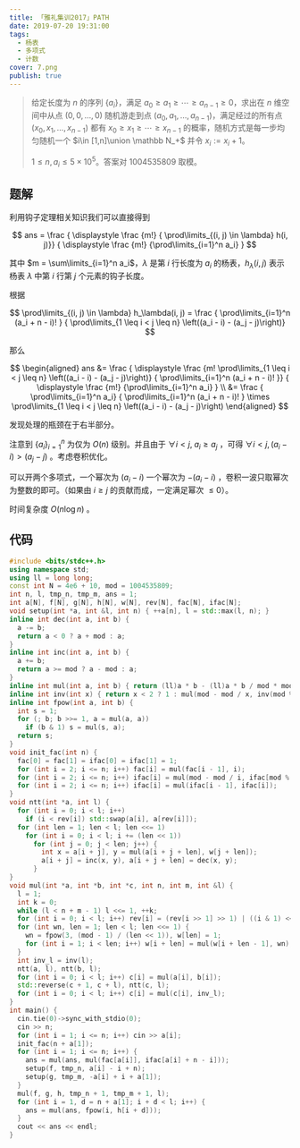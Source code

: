 ```yaml
---
title: 「雅礼集训2017」PATH
date: 2019-07-20 19:31:00
tags:
  - 杨表
  - 多项式
  - 计数
cover: 7.png
publish: true
---
```


> 给定长度为 $n$ 的序列 $\{a_i\}$，满足 $a_0 \geq a_1 \geq \cdots \geq a_{n - 1} \geq 0$，求出在 $n$ 维空间中从点 $(0, 0, \ldots, 0)$ 随机游走到点 $(a_0, a_1, \ldots, a_{n - 1})$，满足经过的所有点 $(x_0, x_1, \ldots, x_{n - 1})$ 都有 $x_0 \geq x_1 \geq \cdots \geq x_{n - 1}$ 的概率，随机方式是每一步均匀随机一个 $i\in [1,n]\union \mathbb N_+$ 并令 $x_i:=x_i+1$。
>
> $1\le n, a_i \leq 5\times 10^5$。答案对 $1004535809$ 取模。

<!-- more -->

## 题解

利用钩子定理相关知识我们可以直接得到

$$
ans = \frac { \displaystyle \frac {m!} { \prod\limits_{(i, j) \in \lambda} h(i, j)}} { \displaystyle \frac {m!} {\prod\limits_{i=1}^n a_i} }
$$

其中 $m = \sum\limits_{i=1}^n a_i$，$\lambda$ 是第 $i$ 行长度为 $a_i$ 的杨表，$h_\lambda(i, j)$ 表示杨表 $\lambda$ 中第 $i$ 行第 $j$ 个元素的钩子长度。

根据

$$
\prod\limits_{(i, j) \in \lambda} h_\lambda(i, j)
= \frac { \prod\limits_{i=1}^n (a_i + n - i)! } { \prod\limits_{1 \leq i < j \leq n} \left((a_i - i) - (a_j - j)\right)}
$$

那么

$$
\begin{aligned}
ans
&= \frac { \displaystyle \frac {m! \prod\limits_{1 \leq i < j \leq n} \left((a_i - i) - (a_j - j)\right)} { \prod\limits_{i=1}^n (a_i + n - i)! }} { \displaystyle \frac {m!} {\prod\limits_{i=1}^n a_i} } \\
&= \frac { \prod\limits_{i=1}^n a_i} { \prod\limits_{i=1}^n (a_i + n - i)! } \times \prod\limits_{1 \leq i < j \leq n} \left((a_i - i) - (a_j - j)\right)
\end{aligned}
$$

发现处理的瓶颈在于右半部分。

注意到 $\{a_i\}_{i=1}^n$ 为仅为 $O(n)$ 级别。并且由于 $\forall i < j ,\; a_i \geq a_j$ ，可得 $\forall i < j, (a_i - i) > (a_j - j)$ 。考虑卷积优化。

可以开两个多项式，一个幂次为 $(a_i - i)$ 一个幂次为 $-(a_i - i)$ ，卷积一波只取幂次为整数的即可。（如果由 $i \geq j$ 的贡献而成，一定满足幂次 $\leq 0$）。

时间复杂度 $O(n \log n)$ 。

<!-- more -->

## 代码

```cpp
#include <bits/stdc++.h>
using namespace std;
using ll = long long;
const int N = 4e6 + 10, mod = 1004535809;
int n, l, tmp_n, tmp_m, ans = 1;
int a[N], f[N], g[N], h[N], w[N], rev[N], fac[N], ifac[N];
void setup(int *a, int &l, int n) { ++a[n], l = std::max(l, n); }
inline int dec(int a, int b) {
  a -= b;
  return a < 0 ? a + mod : a;
}
inline int inc(int a, int b) {
  a += b;
  return a >= mod ? a - mod : a;
}
inline int mul(int a, int b) { return (ll)a * b - (ll)a * b / mod * mod; }
inline int inv(int x) { return x < 2 ? 1 : mul(mod - mod / x, inv(mod % x)); }
inline int fpow(int a, int b) {
  int s = 1;
  for (; b; b >>= 1, a = mul(a, a))
    if (b & 1) s = mul(s, a);
  return s;
}
void init_fac(int n) {
  fac[0] = fac[1] = ifac[0] = ifac[1] = 1;
  for (int i = 2; i <= n; i++) fac[i] = mul(fac[i - 1], i);
  for (int i = 2; i <= n; i++) ifac[i] = mul(mod - mod / i, ifac[mod % i]);
  for (int i = 2; i <= n; i++) ifac[i] = mul(ifac[i - 1], ifac[i]);
}
void ntt(int *a, int l) {
  for (int i = 0; i < l; i++)
    if (i < rev[i]) std::swap(a[i], a[rev[i]]);
  for (int len = 1; len < l; len <<= 1)
    for (int i = 0; i < l; i += (len << 1))
      for (int j = 0; j < len; j++) {
        int x = a[i + j], y = mul(a[i + j + len], w[j + len]);
        a[i + j] = inc(x, y), a[i + j + len] = dec(x, y);
      }
}
void mul(int *a, int *b, int *c, int n, int m, int &l) {
  l = 1;
  int k = 0;
  while (l < n + m - 1) l <<= 1, ++k;
  for (int i = 0; i < l; i++) rev[i] = (rev[i >> 1] >> 1) | ((i & 1) << (k - 1));
  for (int wn, len = 1; len < l; len <<= 1) {
    wn = fpow(3, (mod - 1) / (len << 1)), w[len] = 1;
    for (int i = 1; i < len; i++) w[i + len] = mul(w[i + len - 1], wn);
  }
  int inv_l = inv(l);
  ntt(a, l), ntt(b, l);
  for (int i = 0; i < l; i++) c[i] = mul(a[i], b[i]);
  std::reverse(c + 1, c + l), ntt(c, l);
  for (int i = 0; i < l; i++) c[i] = mul(c[i], inv_l);
}
int main() {
  cin.tie(0)->sync_with_stdio(0);
  cin >> n;
  for (int i = 1; i <= n; i++) cin >> a[i];
  init_fac(n + a[1]);
  for (int i = 1; i <= n; i++) {
    ans = mul(ans, mul(fac[a[i]], ifac[a[i] + n - i]));
    setup(f, tmp_n, a[i] - i + n);
    setup(g, tmp_m, -a[i] + i + a[1]);
  }
  mul(f, g, h, tmp_n + 1, tmp_m + 1, l);
  for (int i = 1, d = n + a[1]; i + d < l; i++) {
    ans = mul(ans, fpow(i, h[i + d]));
  }
  cout << ans << endl;
}
```